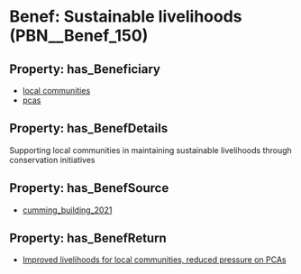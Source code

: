 # Benef: __Sustainable livelihoods__ (PBN__Benef_150)

## Property: has_Beneficiary

* [local communities](../Stakeholder/PBN__Stakeholder_85)
* [pcas](../Stakeholder/PBN__Stakeholder_84)

## Property: has_BenefDetails

Supporting local communities in maintaining sustainable livelihoods through conservation initiatives

## Property: has_BenefSource

* [cumming_building_2021](../Article/PBN__Article_33)

## Property: has_BenefReturn

* [Improved livelihoods for local communities, reduced pressure on PCAs](../BenefReturn/PBN__BenefReturn_151)

